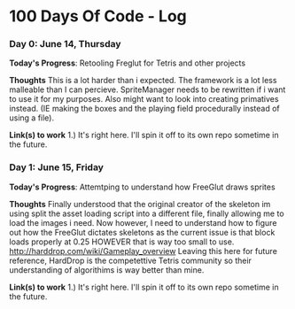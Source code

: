 # 100 Days Of Code - Log

### Day 0: June 14, Thursday

**Today's Progress**: Retooling Freglut for Tetris and other projects

**Thoughts** This is a lot harder than i expected. The framework is a lot less malleable than I can percieve. SpriteManager needs to be rewritten if i want to use it 
for my purposes. Also might want to look into creating primatives instead. (IE making the boxes and the playing field procedurally instead of using a file).

**Link(s) to work**
1.) It's right here. I'll spin it off to its own repo sometime in the future.

### Day 1: June 15, Friday

**Today's Progress**: Attemtping to understand how FreeGlut draws sprites

**Thoughts** Finally understood that the original creator of the skeleton im using split the asset loading script into a different file, finally allowing me to load the images i need.
Now however, I need to understand how to figure out how the FreeGlut dictates skeletons as the current issue is that block loads properly at 0.25 HOWEVER that is way too small to use.
http://harddrop.com/wiki/Gameplay_overview Leaving this here for future reference, HardDrop is the competettive Tetris community so their understanding of algorithims is way better than mine.

**Link(s) to work**
1.) It's right here. I'll spin it off to its own repo sometime in the future.